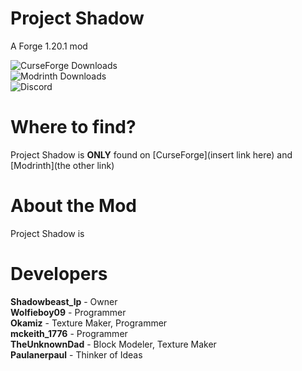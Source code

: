 # Project Shadow
A Forge 1.20.1 mod

![CurseForge Downloads](https://img.shields.io/curseforge/dt/:projectId) \
![Modrinth Downloads](https://img.shields.io/modrinth/dt/:projectId) \
![Discord](https://img.shields.io/discord/1188804461762723891)


# Where to find?
Project Shadow is **ONLY** found on
[CurseForge](insert link here) and [Modrinth](the other link)

# About the Mod
Project Shadow is

# Developers
**Shadowbeast_lp** - Owner \
**Wolfieboy09** - Programmer \
**Okamiz** - Texture Maker, Programmer \
**mckeith_1776** - Programmer \
**TheUnknownDad** - Block Modeler, Texture Maker \
**Paulanerpaul** - Thinker of Ideas
